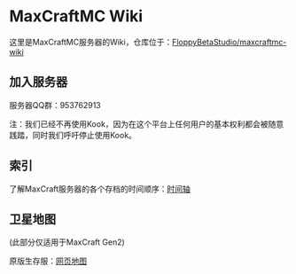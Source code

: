 # MaxCraftMC Wiki

这里是MaxCraftMC服务器的Wiki，仓库位于：[FloppyBetaStudio/maxcraftmc-wiki](https://github.com/FloppyBetaStudio/maxcraftmc-wiki/)

## 加入服务器

服务器QQ群：953762913

注：我们已经不再使用Kook，因为在这个平台上任何用户的基本权利都会被随意践踏，同时我们呼吁停止使用Kook。

## 索引

了解MaxCraft服务器的各个存档的时间顺序：[时间轴](/历史/时间轴)

## 卫星地图

(此部分仅适用于MaxCraft Gen2)

原版生存服：[网页地图](https://redstone.maxcraft.iruanp.com/)

